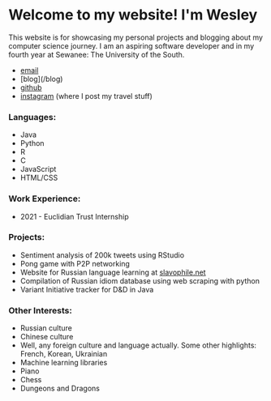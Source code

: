 
<html>
  <head>
    <title>
      Wesley Bailey's Website
    </title>
  </head>
  <body>
    <div class="container">
      <div class="blurb">
        <h1>Welcome to my website! I'm Wesley</h1>
      </div>
    </div>
    <footer>
      <p>
        This website is for showcasing my personal projects and blogging about my computer science journey. I am an aspiring software developer and in my fourth year at Sewanee: The University of the South.
      <ul>
        <li>
          <a href="mailto:weschess@yahoo.com">email</a>
        </li>
        <li>
          [blog](/blog) 
        </li>
        <li>
          <a href="https://github.com/thomaswesleyb">github</a>
        </li>
        <li>
          <a href="https://www.instagram.com/probablywesley/">instagram</a> (where I post my travel stuff)
        </li>
      </ul>
      <h3>Languages:</h3>
      <ul>
        <li> Java </li>
        <li> Python </li>
        <li> R </li>
        <li> C </li>
        <li> JavaScript </li>
        <li> HTML/CSS </li>
      </ul>
      <h3> Work Experience: </h3>
      <ul>
        <li> 2021 - Euclidian Trust Internship </li>
      </ul>
      <h3> Projects: </h3>
      <ul>
        <li> Sentiment analysis of 200k tweets using RStudio </li>
        <li> Pong game with P2P networking </li>
        <li> Website for Russian language learning at <a href="https://sites.google.com/a/sewanee.edu/slavophilenet/">slavophile.net</a> </li>
        <li> Compilation of Russian idiom database using web scraping with python</li>
        <li> Variant Initiative tracker for D&D in Java </li>
      </ul>
      <h3> Other Interests: </h3>
      <ul>
        <li> Russian culture </li>
        <li> Chinese culture </li>
        <li> Well, any foreign culture and language actually. Some other highlights: French, Korean, Ukrainian </li>
        <li> Machine learning libraries </li>
        <li> Piano </li>
        <li> Chess </li>
        <li> Dungeons and Dragons </li>
      </ul>
   </footer>
  </body>
</html>
